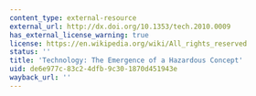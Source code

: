 ```yaml
---
content_type: external-resource
external_url: http://dx.doi.org/10.1353/tech.2010.0009
has_external_license_warning: true
license: https://en.wikipedia.org/wiki/All_rights_reserved
status: ''
title: 'Technology: The Emergence of a Hazardous Concept'
uid: de6e977c-83c2-4dfb-9c30-1870d451943e
wayback_url: ''
---
```

